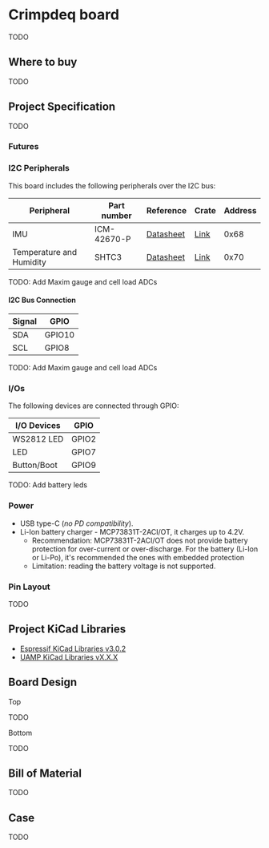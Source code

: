# Crimpdeq board

TODO

## Where to buy

TODO

## Project Specification

TODO

### Futures

### I2C Peripherals

This board includes the following peripherals over the I2C bus:

| Peripheral               | Part number | Reference                                                                                                      | Crate                                     | Address |
| ------------------------ | ----------- | -------------------------------------------------------------------------------------------------------------- | ----------------------------------------- | ------- |
| IMU                      | ICM-42670-P | [Datasheet](https://invensense.tdk.com/download-pdf/icm-42670-p-datasheet/)                                    | [Link](https://crates.io/crates/icm42670) | 0x68    |
| Temperature and Humidity | SHTC3       | [Datasheet](https://www.mouser.com/datasheet/2/682/Sensirion_04202018_HT_DS_SHTC3_Preliminiary_D2-1323493.pdf) | [Link](https://crates.io/crates/shtcx)    | 0x70    |

TODO: Add Maxim gauge and cell load ADCs

#### I2C Bus Connection

| Signal | GPIO   |
| ------ | ------ |
| SDA    | GPIO10 |
| SCL    | GPIO8  |

TODO: Add Maxim gauge and cell load ADCs

### I/Os

The following devices are connected through GPIO:

| I/O Devices | GPIO  |
| ----------- | ----- |
| WS2812 LED  | GPIO2 |
| LED         | GPIO7 |
| Button/Boot | GPIO9 |

TODO: Add battery leds

### Power

* USB type-C (*no PD compatibility*).
* Li-Ion battery charger - MCP73831T-2ACI/OT, it charges up to 4.2V.
  * Recommendation: MCP73831T-2ACI/OT does not provide battery protection for over-current or over-discharge. For the battery (Li-Ion or Li-Po), it's recommended the ones with embedded protection
  * Limitation: reading the battery voltage is not supported.

### Pin Layout

TODO

## Project KiCad Libraries

* [Espressif KiCad Libraries v3.0.2](https://github.com/espressif/kicad-libraries/releases/tag/3.0.2)
* [UAMP KiCad Libraries vX.X.X](https://github.com/uampio/UAMP-KiCad-Libraries)

## Board Design

Top

TODO

Bottom

TODO

## Bill of Material

TODO

## Case

TODO
